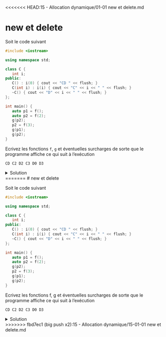 <<<<<<< HEAD:15 - Allocation dynamique/01-01 new et delete.md
# new et delete

Soit le code suivant

~~~cpp
#include <iostream>

using namespace std;

class C {
   int i;
public:
   C() : i(0) { cout << "CD " << flush; }
   C(int i) : i(i) { cout << "C" << i << " " << flush; }
   ~C() { cout << "D" << i << " " << flush; }
};

int main() {
   auto p1 = f();
   auto p2 = f(2);
   g(p2);
   p2 = f(3);
   g(p1);
   g(p2);
}
~~~

Ecrivez les fonctions `f`, `g` et éventuelles surcharges de sorte que le programme affiche ce qui suit à l’exécution

~~~text
CD C2 D2 C3 D0 D3
~~~


<details>
<summary>Solution</summary>

~~~cpp
C*   f()      { return new C();  }
C*   f(int i) { return new C(i); }
void g(C* p)  { delete p;        }
~~~

</details>
=======
# new et delete

Soit le code suivant

~~~cpp
#include <iostream>

using namespace std;

class C {
   int i;
public:
   C() : i(0) { cout << "CD " << flush; }
   C(int i) : i(i) { cout << "C" << i << " " << flush; }
   ~C() { cout << "D" << i << " " << flush; }
};

int main() {
   auto p1 = f();
   auto p2 = f(2);
   g(p2);
   p2 = f(3);
   g(p1);
   g(p2);
}
~~~

Ecrivez les fonctions f, g et éventuelles surcharges de sorte que le programme affiche ce qui suit à l’exécution

~~~text
CD C2 D2 C3 D0 D3
~~~


<details>
<summary>Solution</summary>

~~~cpp
C* f() { return new C(); }

C* f(int i) { return new C(i); }

void g(C* p) { delete p; }
~~~

</details>
>>>>>>> fbd7ec1 (big push x2):15 - Allocation dynamique/15-01-01 new et delete.md

